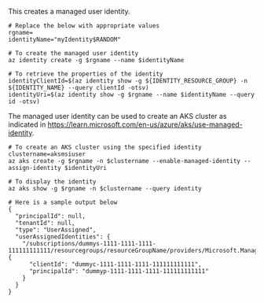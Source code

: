 This creates a managed user identity.

```
# Replace the below with appropriate values
rgname=
identityName="myIdentity$RANDOM"
```

```
# To create the managed user identity
az identity create -g $rgname --name $identityName

# To retrieve the properties of the identity
identityClientId=$(az identity show -g ${IDENTITY_RESOURCE_GROUP} -n ${IDENTITY_NAME} --query clientId -otsv)
identityUri=$(az identity show -g $rgname --name $identityName --query id -otsv)
```

The managed user identity can be used to create an AKS cluster as indicated in https://learn.microsoft.com/en-us/azure/aks/use-managed-identity.

```
# To create an AKS cluster using the specified identity
clustername=aksmsiuser
az aks create -g $rgname -n $clustername --enable-managed-identity --assign-identity $identityUri
```

```
# To display the identity
az aks show -g $rgname -n $clustername --query identity

# Here is a sample output below
{
  "principalId": null,
  "tenantId": null,
  "type": "UserAssigned",
  "userAssignedIdentities": {
    "/subscriptions/dummys-1111-1111-1111-111111111111/resourcegroups/resourceGroupName/providers/Microsoft.ManagedIdentity/userAssignedIdentities/myIdentity10733": {
      "clientId": "dummyc-1111-1111-1111-111111111111",
      "principalId": "dummyp-1111-1111-1111-111111111111"
    }
  }
}
```
